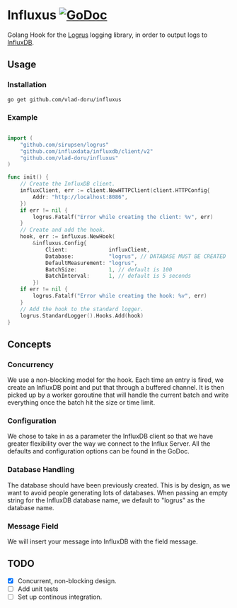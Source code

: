 Influxus [![GoDoc](https://godoc.org/github.com/vlad-doru/influxus?status.svg)](https://godoc.org/github.com/vlad-doru/influxus)
===

Golang Hook for the [Logrus](https://github.com/sirupsen/logrus) logging library, in order to output logs to [InfluxDB](https://influxdata.com/).

Usage
---

### Installation

```
go get github.com/vlad-doru/influxus
```

### Example
```go

import (
	"github.com/sirupsen/logrus"
	"github.com/influxdata/influxdb/client/v2"
	"github.com/vlad-doru/influxus"
)

func init() {
	// Create the InfluxDB client.
	influxClient, err := client.NewHTTPClient(client.HTTPConfig{
		Addr: "http://localhost:8086",
	})
	if err != nil {
		logrus.Fatalf("Error while creating the client: %v", err)
	}
	// Create and add the hook.
	hook, err := influxus.NewHook(
		&influxus.Config{
			Client:             influxClient,
			Database:           "logrus", // DATABASE MUST BE CREATED
			DefaultMeasurement: "logrus",
			BatchSize:          1, // default is 100
			BatchInterval:      1, // default is 5 seconds
		})
	if err != nil {
		logrus.Fatalf("Error while creating the hook: %v", err)
	}
	// Add the hook to the standard logger.
	logrus.StandardLogger().Hooks.Add(hook)
}
```

Concepts
---

### Concurrency

We use a non-blocking model for the hook. Each time an entry is fired, we create an InfluxDB point and put that through a buffered channel. It is then picked up by a worker goroutine that will handle the current batch and write everything once the batch hit the size or time limit. 

### Configuration

We chose to take in as a parameter the InfluxDB client so that we have greater flexibility over the way we connect to the Influx Server.
All the defaults and configuration options can be found in the GoDoc.

### Database Handling

The database should have been previously created. This is by design, as we want to avoid people generating lots of databases.
When passing an empty string for the InfluxDB database name, we default to "logrus" as the database name.

### Message Field

We will insert your message into InfluxDB with the field message.

TODO
---

- [x] Concurrent, non-blocking design.
- [ ] Add unit tests
- [ ] Set up continous integration.
